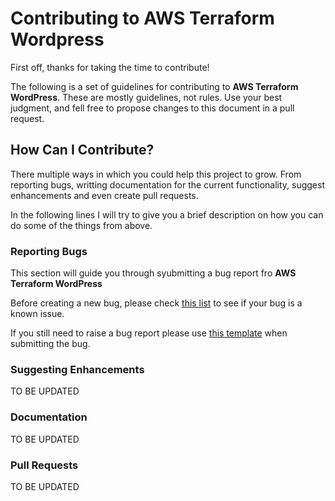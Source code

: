 # Contributing to AWS Terraform Wordpress
First off, thanks for taking the time to contribute! 

The following is a set of guidelines for contributing to **AWS Terraform WordPress**. These are mostly guidelines, not rules. Use your best judgment, and fell free to propose changes to this document in a pull request.

## How Can I Contribute?
There multiple ways in which you could help this project to grow. From reporting bugs, writting documentation for the current functionality, suggest enhancements and even create pull requests. 

In the following lines I will try to give you a brief description on how you can do some of the things from above.

### Reporting Bugs
This section will guide you through syubmitting a bug report fro **AWS Terraform WordPress**

Before creating a new bug, please check [this list](https://github.com/rcranganu/aws-terraform-wordpress/issues) to see if your bug is a known issue.

If you still need to raise a bug report please use [this template](.github/ISSUE_TEMPLATE/bug_report.md) when submitting the bug.

### Suggesting Enhancements
TO BE UPDATED
### Documentation
TO BE UPDATED
### Pull Requests
TO BE UPDATED

